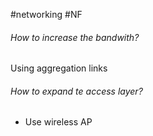 #networking #NF 
###### How to increase the bandwith?
Using aggregation links

###### How to expand te access layer?
- Use wireless AP
